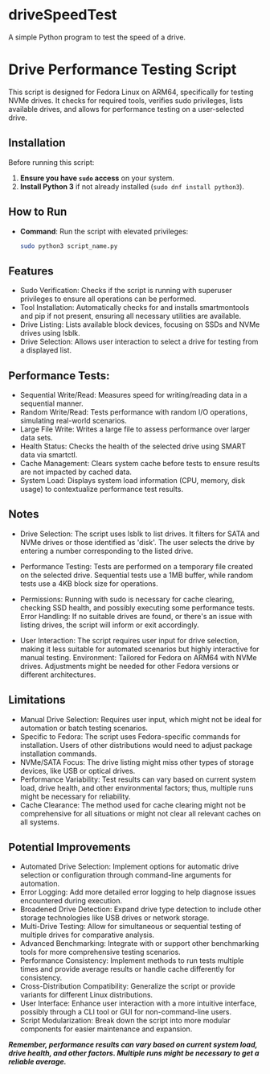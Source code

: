 # driveSpeedTest
A simple Python program to test the speed of a drive.
# Drive Performance Testing Script

This script is designed for Fedora Linux on ARM64, specifically for testing NVMe drives. It checks for required tools, verifies sudo privileges, lists available drives, and allows for performance testing on a user-selected drive.

## Installation

Before running this script:

1. **Ensure you have `sudo` access** on your system.
2. **Install Python 3** if not already installed (`sudo dnf install python3`).

## How to Run

- **Command**: Run the script with elevated privileges:
  ```bash
  sudo python3 script_name.py
  ```

## Features
- Sudo Verification: Checks if the script is running with superuser privileges to ensure all operations can be performed.
- Tool Installation: Automatically checks for and installs smartmontools and pip if not present, ensuring all necessary utilities are available.
- Drive Listing: Lists available block devices, focusing on SSDs and NVMe drives using lsblk.
- Drive Selection: Allows user interaction to select a drive for testing from a displayed list.

## Performance Tests: 
- Sequential Write/Read: Measures speed for writing/reading data in a sequential manner.
- Random Write/Read: Tests performance with random I/O operations, simulating real-world scenarios.
- Large File Write: Writes a large file to assess performance over larger data sets.
- Health Status: Checks the health of the selected drive using SMART data via smartctl.
- Cache Management: Clears system cache before tests to ensure results are not impacted by cached data.
- System Load: Displays system load information (CPU, memory, disk usage) to contextualize performance test results.

## Notes

- Drive Selection: 
The script uses lsblk to list drives. It filters for SATA and NVMe drives or those identified as 'disk'. 
The user selects the drive by entering a number corresponding to the listed drive.

- Performance Testing:
Tests are performed on a temporary file created on the selected drive. 
Sequential tests use a 1MB buffer, while random tests use a 4KB block size for operations.

- Permissions: 
Running with sudo is necessary for cache clearing, checking SSD health, and possibly executing some performance tests.
Error Handling:
If no suitable drives are found, or there's an issue with listing drives, the script will inform or exit accordingly.

- User Interaction:
The script requires user input for drive selection, making it less suitable for automated scenarios but highly interactive for manual testing.
Environment: 
Tailored for Fedora on ARM64 with NVMe drives. Adjustments might be needed for other Fedora versions or different architectures.

## Limitations
- Manual Drive Selection: Requires user input, which might not be ideal for automation or batch testing scenarios.
- Specific to Fedora: The script uses Fedora-specific commands for installation. Users of other distributions would need to adjust package installation commands.
- NVMe/SATA Focus: The drive listing might miss other types of storage devices, like USB or optical drives.
- Performance Variability: Test results can vary based on current system load, drive health, and other environmental factors; thus, multiple runs might be necessary for reliability.
- Cache Clearance: The method used for cache clearing might not be comprehensive for all situations or might not clear all relevant caches on all systems.

## Potential Improvements
- Automated Drive Selection: Implement options for automatic drive selection or configuration through command-line arguments for automation.
- Error Logging: Add more detailed error logging to help diagnose issues encountered during execution.
- Broadened Drive Detection: Expand drive type detection to include other storage technologies like USB drives or network storage.
- Multi-Drive Testing: Allow for simultaneous or sequential testing of multiple drives for comparative analysis.
- Advanced Benchmarking: Integrate with or support other benchmarking tools for more comprehensive testing scenarios.
- Performance Consistency: Implement methods to run tests multiple times and provide average results or handle cache differently for consistency.
- Cross-Distribution Compatibility: Generalize the script or provide variants for different Linux distributions.
- User Interface: Enhance user interaction with a more intuitive interface, possibly through a CLI tool or GUI for non-command-line users.
- Script Modularization: Break down the script into more modular components for easier maintenance and expansion.

***Remember, performance results can vary based on current system load, drive health, and other factors. Multiple runs might be necessary to get a reliable average.***
